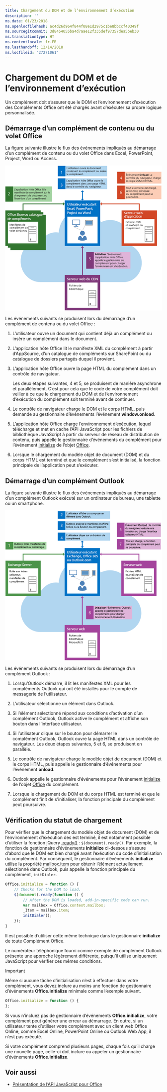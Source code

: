 ```yaml
---
title: Chargement du DOM et de l’environnement d’exécution
description: ''
ms.date: 01/23/2018
ms.openlocfilehash: ac4d26d964f844f08e1d2975c1be8bbccf40349f
ms.sourcegitcommit: 3d8454055ba4d7aae12f335def97357dea5beb30
ms.translationtype: HT
ms.contentlocale: fr-FR
ms.lasthandoff: 12/14/2018
ms.locfileid: "27271061"
---
```

# <a name="loading-the-dom-and-runtime-environment"></a>Chargement du DOM et de l’environnement d’exécution



Un complément doit s’assurer que le DOM et l’environnement d’exécution des Compléments Office ont été chargés avant d’exécuter sa propre logique personnalisée. 

## <a name="startup-of-a-content-or-task-pane-add-in"></a>Démarrage d’un complément de contenu ou du volet Office

La figure suivante illustre le flux des événements impliqués au démarrage d’un complément de contenu ou du volet Office dans Excel, PowerPoint, Project, Word ou Access.

![Flux des événements au démarrage d’un complément de contenu ou du volet Office](../images/office15-app-sdk-loading-dom-agave-runtime.png)

Les événements suivants se produisent lors du démarrage d’un complément de contenu ou du volet Office : 



1. L’utilisateur ouvre un document qui contient déjà un complément ou insère un complément dans le document.
    
2. L’application hôte Office lit le manifeste XML du complément à partir d’AppSource, d’un catalogue de compléments sur SharePoint ou du catalogue de dossiers partagés duquel il provient.
    
3. L’application hôte Office ouvre la page HTML du complément dans un contrôle de navigateur.
    
    Les deux étapes suivantes, 4 et 5, se produisent de manière asynchrone et parallèlement. C’est pour cela que le code de votre complément doit veiller à ce que le chargement du DOM et de l’environnement d’exécution du complément soit terminé avant de continuer.
    
4. Le contrôle de navigateur charge le DOM et le corps HTML, puis demande au gestionnaire d’événements l’événement  **window.onload**.
    
5. L’application hôte Office charge l’environnement d’exécution, lequel télécharge et met en cache l’API JavaScript pour les fichiers de bibliothèque JavaScript à partir du serveur de réseau de distribution de contenu, puis appelle le gestionnaire d’événements du complément pour l’événement [initialize](https://docs.microsoft.com/javascript/api/office?view=office-js) de l’objet [Office](https://docs.microsoft.com/javascript/api/office?view=office-js).
    
6. Lorsque le chargement du modèle objet de document (DOM) et du corps HTML est terminé et que le complément s’est initialisé, la fonction principale de l’application peut s’exécuter.
    

## <a name="startup-of-an-outlook-add-in"></a>Démarrage d’un complément Outlook



La figure suivante illustre le flux des événements impliqués au démarrage d’un complément Outlook exécuté sur un ordinateur de bureau, une tablette ou un smartphone.

![Flux des événements au démarrage du complément Outlook](../images/outlook15-loading-dom-agave-runtime.png)

Les événements suivants se produisent lors du démarrage d’un complément Outlook : 



1. Lorsqu’Outlook démarre, il lit les manifestes XML pour les compléments Outlook qui ont été installés pour le compte de messagerie de l’utilisateur.
    
2. L’utilisateur sélectionne un élément dans Outlook.
    
3. Si l’élément sélectionné répond aux conditions d’activation d’un complément Outlook, Outlook active le complément et affiche son bouton dans l’interface utilisateur.
    
4. Si l’utilisateur clique sur le bouton pour démarrer le complément Outlook, Outlook ouvre la page HTML dans un contrôle de navigateur. Les deux étapes suivantes, 5 et 6, se produisent en parallèle.
    
5. Le contrôle de navigateur charge le modèle objet de document (DOM) et le corps HTML, puis appelle le gestionnaire d’événements pour l’événement  **onload**.
    
6. Outlook appelle le gestionnaire d’événements pour l’événement [initialize](https://docs.microsoft.com/javascript/api/office?view=office-js) de l’objet [Office](https://docs.microsoft.com/javascript/api/office?view=office-js) du complément.
    
7. Lorsque le chargement du DOM et du corps HTML est terminé et que le complément finit de s’initialiser, la fonction principale du complément peut poursuivre.
    

## <a name="checking-the-load-status"></a>Vérification du statut de chargement


Pour vérifier que le chargement du modèle objet de document (DOM) et de l’environnement d’exécution des est terminé, il est notamment possible d’utiliser la fonction jQuery [.ready()](https://api.jquery.com/ready/) :  `$(document).ready()`. Par exemple, la fonction de gestionnaire d’événements  **initialize** ci-dessous s’assure d’abord que le DOM est bien chargé avant l’exécution du code d’initialisation du complément. Par conséquent, le gestionnaire d’événements **initialize** utilise la propriété [mailbox.item](https://docs.microsoft.com/javascript/api/outlook/office.mailbox?view=office-js) pour obtenir l’élément actuellement sélectionné dans Outlook, puis appelle la fonction principale du complément, `initDialer`.


```js
Office.initialize = function () {
    // Checks for the DOM to load.
    $(document).ready(function () {
        // After the DOM is loaded, add-in-specific code can run.
        var mailbox = Office.context.mailbox;
        _Item = mailbox.item;
        initDialer();
    });
}
```

Il est possible d’utiliser cette même technique dans le gestionnaire  **initialize** de toute Complément Office.

Le numéroteur téléphonique fourni comme exemple de complément Outlook présente une approche légèrement différente, puisqu’il utilise uniquement JavaScript pour vérifier ces mêmes conditions. 

> [!IMPORTANT]
> Même si aucune tâche d’initialisation n’est à effectuer dans votre complément, vous devez inclure au moins une fonction de gestionnaire d’événements **Office.initialize** minimale comme l’exemple suivant.

```js
Office.initialize = function () {
};
```

Si vous n’incluez pas de gestionnaire d’événements  **Office.initialize**, votre complément peut générer une erreur au démarrage. En outre, si un utilisateur tente d’utiliser votre complément avec un client web Office Online, comme Excel Online, PowerPoint Online ou Outlook Web App, il n’est pas exécuté.

Si votre complément comprend plusieurs pages, chaque fois qu’il charge une nouvelle page, celle-ci doit inclure ou appeler un gestionnaire d’événements  **Office.initialize**.


## <a name="see-also"></a>Voir aussi

- [Présentation de l’API JavaScript pour Office](understanding-the-javascript-api-for-office.md)
    
